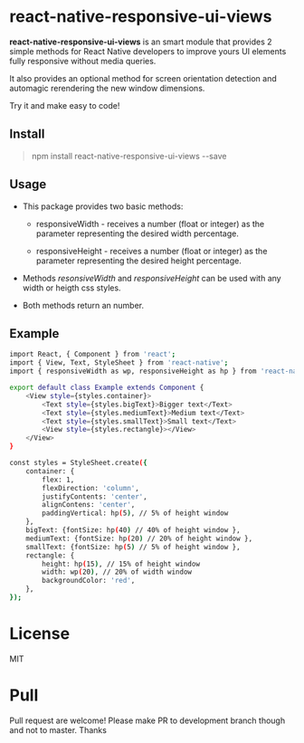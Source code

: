 # react-native-responsive-ui-views

**react-native-responsive-ui-views** is an smart module that provides 2 simple methods for React Native developers to improve yours UI elements fully responsive without media queries.

It also provides an optional method for screen orientation detection and automagic rerendering the new window dimensions.

Try it and make easy to code!

## Install
>npm install react-native-responsive-ui-views --save

## Usage
- This package provides two basic methods:
  * responsiveWidth - receives a number (float or integer) as the parameter representing the desired width percentage.
  
  * responsiveHeight - receives a number (float or integer) as the parameter representing the desired height percentage.

- Methods *resonsiveWidth* and *responsiveHeight* can be used with any width or heigth css styles.
- Both methods return an number.

## Example

```sh
import React, { Component } from 'react';
import { View, Text, StyleSheet } from 'react-native';
import { responsiveWidth as wp, responsiveHeight as hp } from 'react-native-responsive-ui-views';

export default class Example extends Component {
    <View style={styles.container}>
        <Text style={styles.bigText}>Bigger text</Text>
        <Text style={styles.mediumText}>Medium text</Text>
        <Text style={styles.smallText}>Small text</Text>
        <View style={styles.rectangle}></View>
    </View>
}

const styles = StyleSheet.create({
    container: {
        flex: 1,
        flexDirection: 'column',
        justifyContents: 'center',
        alignContens: 'center',
        paddingVertical: hp(5), // 5% of height window
    },
    bigText: {fontSize: hp(40) // 40% of height window },
    mediumText: {fontSize: hp(20) // 20% of height window },
    smallText: {fontSize: hp(5) // 5% of height window },
    rectangle: {
        height: hp(15), // 15% of height window
        width: wp(20), // 20% of width window
        backgroundColor: 'red',
    },
});
```

# License
MIT

# Pull
Pull request are welcome!
Please make PR to development branch though and not to master.
Thanks

